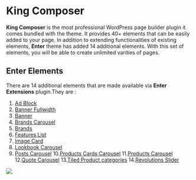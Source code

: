 # King Composer

**King Composer**  is the most professional WordPress page builder plugin it comes bundled with the theme. It provides 40+ elements that can be easily added to your page. In addition to extending functionalities of existing elements, **Enter** theme has added 14 additional elements. With this set of elements, you will be able to create unlimited varities of pages.

## Enter Elements

There are 14 additional elements that are made available via **Enter Extensions** plugin.They are :

1. [Ad Block](ad_block.md)
2. [Banner Fullwidth](banner_fullwidth.md)
3. [Banner](banner.md)
4. [Brands Carousel](brands_carousel.md)
5. [Brands](brands.md)
6. [Features List](features_list.md)
7. [Image Card](image_card.md)
8. [Lookbook Carousel](lookbook_carousel.md)
9. [Posts Carousel](posts_carousel.md)
10.[Products Cards Carousel](products_cards_carousel.md)
11.[Products Carousel](products_carousel.md)
12.[Quote Carousel](quote_carousel.md)
13.[Tiled Product categories](tiled_product_categories.md)
14.[Revolutions Slider](revolution_slider.md)


![](http://transvelo.github.io/docs/enter/images/king-composer-enter-elements.png)


